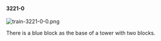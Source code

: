 #### 3221-0
![train-3221-0-0.png](https://github.com/lil-lab/nlvr/raw/master/nlvr/train/images/2/train-3221-0-0.png "train-3221-0-0.png")

There is a blue block as the base of a tower with two blocks.